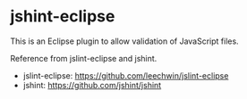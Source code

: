 # jshint-eclipse
This is an Eclipse plugin to allow validation of JavaScript files.

Reference from jslint-eclipse and jshint.
- jslint-eclipse: https://github.com/leechwin/jslint-eclipse
- jshint: https://github.com/jshint/jshint
